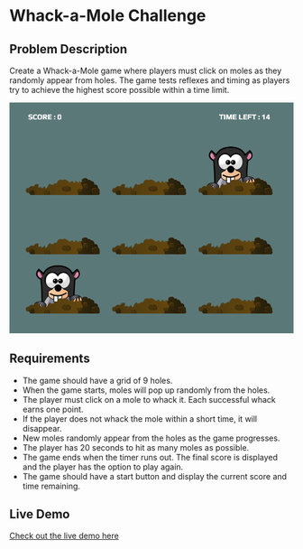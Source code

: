 # Whack-a-Mole Challenge


## Problem Description

Create a Whack-a-Mole game where players must click on moles as they randomly appear from holes. The game tests reflexes and timing as players try to achieve the highest score possible within a time limit.

<img src="public/images/demo.png"/>

## Requirements

- The game should have a grid of 9 holes.
- When the game starts, moles will pop up randomly from the holes.
- The player must click on a mole to whack it. Each successful whack earns one point.
- If the player does not whack the mole within a short time, it will disappear.
- New moles randomly appear from the holes as the game progresses.
- The player has 20 seconds to hit as many moles as possible.
- The game ends when the timer runs out. The final score is displayed and the player has the option to play again.
- The game should have a start button and display the current score and time remaining.

## Live Demo

[Check out the live demo here](#)